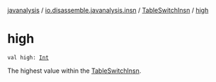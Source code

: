 [javanalysis](../../index.md) / [io.disassemble.javanalysis.insn](../index.md) / [TableSwitchInsn](index.md) / [high](./high.md)

# high

`val high: `[`Int`](https://kotlinlang.org/api/latest/jvm/stdlib/kotlin/-int/index.html)

The highest value within the [TableSwitchInsn](index.md).

